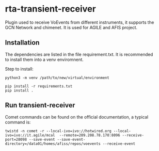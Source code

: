 # rta-transient-receiver

Plugin used to receive VoEvents from different instruments, it supports the GCN Network and chimenet. It is used for AGILE and AFIS project.

## Installation
The dependencies are listed in the file requirement.txt. It is recommended to install them into a venv enviromnent.

Step to install:

```
python3 -m venv /path/to/new/virtual/environment
```

```
pip install -r requirements.txt
pip install .
```

## Run transient-receiver
Comet commands can be found on the official documentation, a typical command is:

```
twistd -n comet -r --local-ivo=ivo://hotwired.org --local-ivo=ivo://it.agile/mcal  --remote=209.208.78.170:8096 --receive-port=28098 --save-event --save-event-directory=/data01/homes/afiss/repos/voevents --receive-event
```


